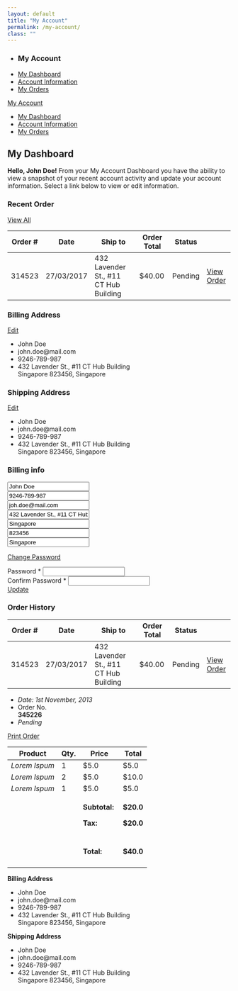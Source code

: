 ```yaml
---
layout: default
title: "My Account"
permalink: /my-account/
class: ""
---
```

<div class="pro-container">
	<div class="container-fluid pro-wrp">
		<div class="row">
			<div class="col-lg-8 col-lg-offset-2 col-md-10 col-md-offset-1 col-sm-12 col-xs-12">
				<div class="row">
					<div class="col-sm-3 hidden-xs">
						<ul class="nav side-nav">
							<li><h3 class="side-nav-title">My Account</h3></li>
							<li class="active"><a data-toggle="tab" href="#accDashboard">My Dashboard</a></li>
							<li><a data-toggle="tab" href="#accInfo">Account Information</a></li>
							<li><a data-toggle="tab" href="#orders">My Orders</a></li>
						</ul>
					</div>
					<div class="col-xs-12 visible-xs">
						<div class="navbar-tab-xs">
							<a href="#tabMenuXs" 
							data-toggle="collapse" 
							aria-expanded="false" 
							aria-controls="tabMenuXs"
							class="tab-btn-xs">
							My Account
							<span class="icon-arrow-down pull-right"></span>
						</a>
						<ul class="nav side-nav collapse" id="tabMenuXs">
							<li class="active"><a data-toggle="tab" href="#accDashboard">My Dashboard</a></li>
							<li><a data-toggle="tab" href="#accInfo">Account Information</a></li>
							<li><a data-toggle="tab" href="#orders">My Orders</a></li>
						</ul>		
					</div>			
				</div>
				<div class="clearfix visible-xs"></div>
				<div class="tab-content col-sm-9">
					<div id="accDashboard" class="tab-pane fade in active">
						<h2>My Dashboard</h2>
						<p><strong>Hello, John Doe!</strong> From your My Account Dashboard you have the ability to view a snapshot of your recent account activity and update your account information. Select a link below to view or edit information.</p>
						<div class="acc-box">
							<div class="box-header">
								<h3 class="pull-left box-title">Recent Order</h3>
								<a data-toggle="tab" href="#orders" class="pull-right">View All</a>
							</div>
							<div class=" table-responsive">
								<table class="table table-hover box-table">
									<thead>
										<tr>
											<th>Order #</th>
											<th>Date</th>
											<th>Ship to</th>
											<th class="text-center">Order Total</th>
											<th>Status</th>
											<th></th>
										</tr>
									</thead>
									<tbody>
										<tr>
											<td>314523</td>
											<td>27/03/2017</td>
											<td>432 Lavender St., #11 CT Hub Building</td>
											<td class="text-center">$40.00</td>
											<td><span class="status">Pending</span></td>
											<td class="text-center">
												<a class="btn btn-sm btn-default" data-toggle="tab" href="#orderDetail">View Order</a>																
											</td>
										</tr>
									</tbody>
								</table>
							</div>
						</div>
						<div class="row">
							<div class="acc-box col-sm-6 col-xs-12">
								<div class="box-header">
									<h3 class="pull-left box-title">Billing Address</h3>
									<a class="pull-right" data-toggle="tab" href="#accInfo">Edit</a>
								</div>
								<div class="panel panel-default box-body">
									<div class="panel-body">
										<ul class="list-unstyled acc-info">
											<li><span class="icon icon-user"></span> <span>John Doe</span></li>
											<li><span class="icon icon-envelope"></span> <span>john.doe@mail.com</span></li>
											<li><span class="icon icon-phone"></span> <span>9246-789-987</span></li>
											<li>
												<span class="icon icon-location-pin"></span> <span>432 Lavender St., #11 CT Hub Building<br>
												Singapore 823456, Singapore</span>
											</li>
										</ul>
									</div>
								</div>
							</div>
							<div class="acc-box col-sm-6 col-xs-12">
								<div class="box-header">
									<h3 class="pull-left box-title">Shipping Address</h3>
									<a class="pull-right" data-toggle="tab" href="#accInfo">Edit</a>
								</div>
								<div class="panel panel-default box-body">
									<div class="panel-body">
										<ul class="list-unstyled acc-info">
											<li><span class="icon icon-user"></span> <span>John Doe</span></li>
											<li><span class="icon icon-envelope"></span> <span>john.doe@mail.com</span></li>
											<li><span class="icon icon-phone"></span> <span>9246-789-987</span></li>
											<li>
												<span class="icon icon-location-pin"></span> <span>432 Lavender St., #11 CT Hub Building<br>
												Singapore 823456, Singapore</span>
											</li>
										</ul>
									</div>
								</div>
							</div>
						</div>
					</div>
					<div id="accInfo" class="tab-pane fade">
						<div class="row">
							<div class="col-md-8 col-xs-12">
								<h3>Billing info</h3>
								<form class="form-horizontal">
									<div class="col-xs-12">
										<div class="input-group ts-form form-group">
											<span class="input-group-addon"><span class="icon-user"></span></span>
											<input type="text" class="form-control" value="John Doe" />
										</div>
										<div class="input-group ts-form form-group">
											<span class="input-group-addon"><span class="icon-phone"></span></span>
											<input type="text" class="form-control" value="9246-789-987" />
										</div>
										<div class="input-group ts-form form-group">
											<span class="input-group-addon"><span class="icon-envelope"></span></span>
											<input type="text" class="form-control" value="joh.doe@mail.com" />
										</div>
										<div class="input-group ts-form form-group">
											<span class="input-group-addon"><span class="icon-location-pin"></span></span>
											<input type="text" class="form-control" value="432 Lavender St., #11 CT Hub Building" />
										</div>
										<div class="form-group">
											<div class="row">
												<div class="col-xs-4">
													<input type="text" class="form-control" value="Singapore" />
												</div>
												<div class="col-xs-4">
													<input type="text" class="form-control" value="823456" />
												</div>
												<div class="col-xs-4">
													<input type="text" class="form-control" value="Singapore" />
												</div>
											</div>
										</div>
									</div>
									<p><a href="#acc_pw" data-toggle="collapse" aria-expanded="false" aria-controls="acc_pw">Change Password</a></p>
									<div id="acc_pw" aria-expanded="false" class="collapse">
										<div class="form-group">
											<div class="col-sm-6 col-xs-12">
												<label for="pw">Password *</label>
												<input type="password" class="form-control" id="pw" name="pw" />
											</div>
											<div class="span1"></div>
											<div class="col-sm-6 col-xs-12">
												<label for="cpw">Confirm Password *</label>
												<input type="password" class="form-control" id="cpw" name="cpw" />
											</div>
										</div>
									</div>
									<a href="" class="btn ts-main-btn pull-right">Update</a>
								</form>
							</div>
						</div>
					</div>
					<div id="orders" class="tab-pane fade">
						<div class="acc-box">
							<div class="box-header">
								<h3 class="pull-left box-title">Order History</h3>
							</div>
							<div class="table-responsive">
								<table class="table table-hover box-table">
									<thead>
										<tr>
											<th>Order #</th>
											<th>Date</th>
											<th>Ship to</th>
											<th class="text-center">Order Total</th>
											<th>Status</th>
											<th></th>
										</tr>
									</thead>
									<tbody>
										<tr>
											<td>314523</td>
											<td>27/03/2017</td>
											<td>432 Lavender St., #11 CT Hub Building</td>
											<td class="text-center">$40.00</td>
											<td><span class="status">Pending</span></td>
											<td class="text-center">
												<a class="btn btn-sm btn-default" data-toggle="tab" href="#orderDetail">View Order</a> 
											</td>
										</tr>
									</tbody>
								</table>
							</div>
						</div>
					</div>
					<div id="orderDetail" class="tab-pane fade">
						<div class="acc-box">
							<div class="box-header">
								<div class="pull-left">
									<ul class="list-unstyled">
										<li><em>Date: 1st November, 2013</em></li>
										<li>
											Order No. <br>
											<strong class="text-lg">345226</strong>
										</li>
										<li><em class="label label-warning">Pending</em></li>
									</ul>
								</div>
								<a href="" class="btn btn-success pull-right"><span class="icon-printer"></span> Print Order</a>
							</div>
							<div class="table-responsive">
								<table class="table table-hover tab">
									<thead>
										<tr>
											<th>Product</th>
											<th class="text-center">Qty.</th>
											<th class="text-center">Price</th>
											<th class="text-center">Total</th>
										</tr>
									</thead>
									<tbody>
										<tr>
											<td class="col-md-9"><em>Lorem Ispum</em></td>
											<td class="col-md-1 text-center">1</td>
											<td class="col-md-1 text-center">$5.0</td>
											<td class="col-md-1 text-center">$5.0</td>
										</tr>
										<tr>
											<td class="col-md-9"><em>Lorem Ispum</em></td>
											<td class="col-md-1 text-center">2</td>
											<td class="col-md-1 text-center">$5.0</td>
											<td class="col-md-1 text-center">$10.0</td>
										</tr>
										<tr>
											<td class="col-md-9"><em>Lorem Ispum</em></td>
											<td class="col-md-1 text-center">1</td>
											<td class="col-md-1 text-center">$5.0</td>
											<td class="col-md-1 text-center">$5.0</td>
										</tr>
										<tr>
											<td>   </td>
											<td>   </td>
											<td class="text-right">
												<p>
													<strong>Subtotal: </strong>
												</p>
												<p>
													<strong>Tax: </strong>
												</p>
											</td>
											<td class="text-center">
												<p>
													<strong>$20.0</strong>
												</p>
												<p>
													<strong>$20.0</strong>
												</p>
											</td>
										</tr>
										<tr>
											<td>   </td>
											<td>   </td>
											<td class="text-right"><h4><strong>Total: </strong></h4></td>
											<td class="text-center text-danger"><h4><strong>$40.0</strong></h4></td>
										</tr>
									</tbody>
								</table>
							</div>
							<div class="row">
								<div class="acc-box col-sm-6 col-xs-12">
									<div class="panel panel-default box-body">
										<div class="panel-body">
											<p><strong>Billing Address</strong></p>
											<ul class="list-unstyled acc-info">
												<li><span class="icon icon-user"></span> <span>John Doe</span></li>
												<li><span class="icon icon-envelope"></span> <span>john.doe@mail.com</span></li>
												<li><span class="icon icon-phone"></span> <span>9246-789-987</span></li>
												<li>
													<span class="icon icon-location-pin"></span> <span>432 Lavender St., #11 CT Hub Building<br>
													Singapore 823456, Singapore</span>
												</li>
											</ul>
										</div>
									</div>
								</div>
								<div class="acc-box col-sm-6 col-xs-12">
									<div class="panel panel-default box-body">
										<div class="panel-body">
											<p><strong>Shipping Address</strong></p>
											<ul class="list-unstyled acc-info">
												<li><span class="icon icon-user"></span> <span>John Doe</span></li>
												<li><span class="icon icon-envelope"></span> <span>john.doe@mail.com</span></li>
												<li><span class="icon icon-phone"></span> <span>9246-789-987</span></li>
												<li>
													<span class="icon icon-location-pin"></span> <span>432 Lavender St., #11 CT Hub Building<br>
													Singapore 823456, Singapore</span>
												</li>
											</ul>
										</div>
									</div>
								</div>
							</div>
						</div>
					</div>
				</div>
			</div>
		</div>
	</div>
</div>
</div>